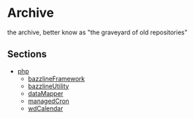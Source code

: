 Archive
=======

the archive, better know as "the graveyard of old repositories"

Sections
--------

* [php](https://github.com/stevleibelt/archive/tree/master/php)
    * [bazzlineFramework](https://github.com/stevleibelt/archive/tree/master/php/bazzlineFramework)
    * [bazzlineUtility](https://github.com/stevleibelt/archive/tree/master/php/bazzlineUtility)
    * [dataMapper](https://github.com/stevleibelt/archive/tree/master/php/dataMapper)
    * [managedCron](https://github.com/stevleibelt/archive/tree/master/php/managedCron)
    * [wdCalendar](https://github.com/stevleibelt/archive/tree/master/php/wdCalendar)
